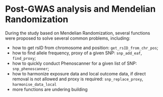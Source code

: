 # Post-GWAS analysis and Mendelian Randomization
During the study based on Mendelian Randomization, several functions were proposed to solve several common problems, including: 
* how to get rsID from chromosome and position: `get_rsID_from_chr_pos`;
* how to find allele frequency, proxy of a given SNP: `snp_add_eaf`, `find_proxy`;
* how to quickly conduct Phenoscanner for a given list of SNP: `snp_phenoscanner`;
* how to harmonize exposure data and local outcome data, if direct removal is not allowed and proxy is required: `snp_replace_proxy`, `harmonise_data_local`
* more functions are undering building
